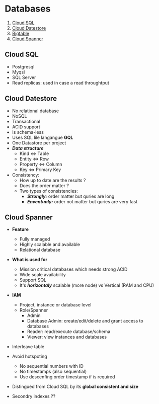 # Databases

1. [Cloud SQL](#cloudsql)
2. [Cloud Datestore](#datastore)
3. [Bigtable](#bigtable)
4. [Cloud Spanner](#spanner)

## Cloud SQL <a name="cloudsql"></a>

- Postgresql
- Myqsl
- SQL Server
- Read replicas: used in case a read throughtput

## Cloud Datestore <a name="datastore"></a>
  
- No relational database
- NoSQL
- Transactional
- ACID support
- Is schema-less
- Uses SQL lile langangue **GQL**
- One Datastore per project
- ***Data structure***
  - Kind <=> Table
  - Entity <=> Row
  - Property <=> Column
  - Key <=> Primary Key
- Consistency:
  - How up to date are the results ?
  - Does the order matter ?
  - Two types of consistencies:
    - ***Strongly:*** order matter but quries are long
    - ***Enventualy:*** order not matter but quries are very fast

## Cloud Spanner <a name="spanner"></a>

- **Feature**
    - Fully managed
    - Highly scalable and available
    - Relational database
- **What is used for**
    - Mission critical databases which needs strong ACID
    - Wide scale availability
    - Support SQL
    - It's ***horizontaly*** scalable (more node) vs Vertical (RAM and CPU)
- **IAM**
    - Project, instance or database level
    - Role/Spanner
        - Admin
        - Database Admin: create/edit/delete and grant access to databases
        - Reader: read/execute database/schema
        - Viewer: view instances and databases
- Interleave table
- Avoid hotspoting
    - No sequential numbers with ID
    - No timestamps (also sequential)
    - Use descenfing order timestamp if is required

- Distingued from Cloud SQL by its **global consistent and size**
- Secondry indexes ?? 